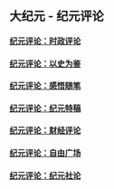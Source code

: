 ## 大纪元 - 纪元评论

#### [纪元评论：时政评论](indexes/nsc1025/README.md?02140330)
#### [纪元评论：以史为鉴](indexes/nsc1028/README.md?02140330)
#### [纪元评论：感悟随笔](indexes/nsc1035/README.md?02140330)
#### [纪元评论：纪元特稿](indexes/nsc424/README.md?02140330)
#### [纪元评论：财经评论](indexes/nsc1026/README.md?02140330)
#### [纪元评论：自由广场](indexes/nsc993/README.md?02140330)
#### [纪元评论：纪元社论](indexes/nsc422/README.md?02140330)

